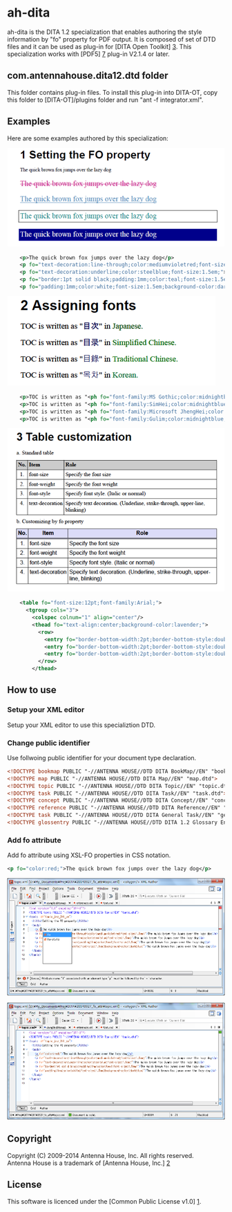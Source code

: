 # ah-dita #
ah-dita is the DITA 1.2 specialization that enables authoring the style information by "fo" property for PDF output. 
It is composed of set of DTD files and it can be used as plug-in for [DITA Open Toolkit] [3].
This specialization works with [PDF5] [7] plug-in V2.1.4 or later.

## com.antennahouse.dita12.dtd folder ##

This folder contains plug-in files. To install this plug-in into DITA-OT, 
copy this folder to [DITA-OT]/plugins folder and run "ant -f integrator.xml".

## Examples ##

Here are some examples authored by this specialization:

![Set FO property](images/set_fo_property.png)

```xml
    <p>The quick brown fox jumps over the lazy dog</p>
    <p fo="text-decoration:line-through;color:mediumvioletred;font-size:1.5em;">The quick brown fox jumps over the lazy dog</p>
    <p fo="text-decoration:underline;color:steelblue;font-size:1.5em;">The quick brown fox jumps over the lazy dog</p>
    <p fo="border:1pt solid black;padding:1mm;color:teal;font-size:1.5em;">The quick brown fox jumps over the lazy dog</p>
    <p fo="padding:1mm;color:white;font-size:1.5em;background-color:darkblue;">The quick brown fox jumps over the lazy dog</p>
```

![Assigning fonts](images/assigning_fonts.png)

```xml
    <p>TOC is written as "<ph fo="font-family:MS Gothic;color:midnightblue;">目次</ph>" in <ph fo="color:darkgreen;">Japanese.</ph></p>
    <p>TOC is written as "<ph fo="font-family:SimHei;color:midnightblue;">目录</ph>" in <ph fo="color:green;">Simplified Chinese.</ph></p>
    <p>TOC is written as "<ph fo="font-family:Microsoft JhengHei;color:midnightblue;">目錄</ph>" in <ph fo="color:forestgreen;">Traditional Chinese.</ph></p>
    <p>TOC is written as "<ph fo="font-family:Gulim;color:midnightblue;">목차</ph>" in <ph fo="color:seagreen;">Korean.</ph></p>
```

![Table customization](images/table_customization.png)

```xml
    <table fo="font-size:12pt;font-family:Arial;">
      <tgroup cols="3">
        <colspec colnum="1" align="center"/>
        <thead fo="text-align:center;background-color:lavender;">
          <row>
            <entry fo="border-bottom-width:2pt;border-bottom-style:double;">No.</entry>
            <entry fo="border-bottom-width:2pt;border-bottom-style:double;">Item</entry>
            <entry fo="border-bottom-width:2pt;border-bottom-style:double;">Role</entry>
          </row>
        </thead>
```

## How to use ##

### Setup your XML editor ###

Setup your XML editor to use this specializtion DTD.

### Change public identifier ###

Use follwoing public identifier for your document type declaration.

```xml
<!DOCTYPE bookmap PUBLIC "-//ANTENNA HOUSE//DTD DITA BookMap//EN" "bookmap.dtd">
<!DOCTYPE map PUBLIC "-//ANTENNA HOUSE//DTD DITA Map//EN" "map.dtd">
<!DOCTYPE topic PUBLIC "-//ANTENNA HOUSE//DTD DITA Topic//EN" "topic.dtd">
<!DOCTYPE task PUBLIC "-//ANTENNA HOUSE//DTD DITA Task//EN" "task.dtd">
<!DOCTYPE concept PUBLIC "-//ANTENNA HOUSE//DTD DITA Concept//EN" "concept.dtd">
<!DOCTYPE reference PUBLIC "-//ANTENNA HOUSE//DTD DITA Reference//EN" "reference.dtd">
<!DOCTYPE task PUBLIC "-//ANTENNA HOUSE//DTD DITA General Task//EN" "generalTask.dtd">
<!DOCTYPE glossentry PUBLIC "-//ANTENNA HOUSE//DTD DITA 1.2 Glossary Entry//EN" "glossentry.dtd">
```

### Add fo attribute ###

Add fo attribute using XSL-FO properties in CSS notation.

```xml
<p fo="color:red;">The quick brown fox jumps over the lazy dog</p>
```

![Select fo attribute](images/fo_attr.png)

![Add fo attribute](images/fo_attr_insert.png)


## Copyright ##

Copyright (C) 2009-2014 Antenna House, Inc. All rights reserved.  
Antenna House is a trademark of [Antenna House, Inc.] [2]

## License ##

This software is licenced under the [Common Public License v1.0] [1].

[1]: http://opensource.org/licenses/cpl1.0.php "Common Public License v1.0"
[2]: http://www.antennahouse.com/ "Antenna House, Inc."
[3]: http://sourceforge.net/projects/dita-ot/ "DITA Open Toolkit"
[4]: http://antennahouse.com/product.htm "Antenna House Formatter"
[5]: https://www.oasis-open.org/committees/tc_home.php?wg_abbrev=dita "OASIS Darwin Information Typing Architecture (DITA)"
[6]: http://www.w3.org/TR/xsl/ "XSL Formatting Object"
[7]: https://github.com/AntennaHouse/pdf5 "DITA Open Toolkit PDF5 plug-in"